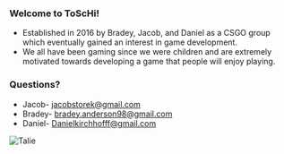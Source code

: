 ### Welcome to ToScHi! ###
* Established in 2016 by Bradey, Jacob, and Daniel as a CSGO group which eventually gained an interest in game development.
* We all have been gaming since we were children and are extremely motivated towards developing a game that people will enjoy playing.


### Questions? ###
 * Jacob- jacobstorek@gmail.com
 * Bradey- bradey.anderson98@gmail.com
 * Daniel- Danielkirchhofff@gmail.com
 
![Talie](https://img2.brain4.photobox.com/45251267fec55db60c9cc513733142b8a517f148262f41e198404f0b6cd115d1034868d5.jpg)
